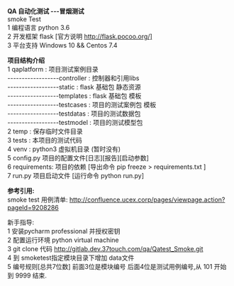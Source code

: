 **QA 自动化测试 ---冒烟测试**  <br>
smoke Test             <br>
1   编程语言 python 3.6   <br>
2   开发框架  flask     [官方说明 http://flask.pocoo.org/]  <br>
3   平台支持  Windows 10 && Centos 7.4   <br>


**项目结构介绍**   <br>
1  qaplatform  : 项目测试案例目录 <br>
 ------------------controller : 控制器和引用libs <br>
 ------------------static : flask 基础包 静态资源 <br>
 ------------------templates : flask 基础包 模板 <br>
 ------------------testcases : 项目的测试案例包  模板 <br>
 ------------------testdatas : 项目的测试数据包   <br>
 ------------------testmodel : 项目的测试模型包   <br>
2  temp  :  保存临时文件目录     <br>
3  tests :  本项目的测试代码     <br>
4  venv  :   python3 虚拟机目录 (暂时没有)         <br>
5  config.py   项目的配置文件[日志][报告][启动参数]  <br>
6  requirements: 项目的依赖      [导出命令  pip freeze > requirements.txt ] <br>
7  run.py      项目启动文件 [运行命令  python run.py]   <br>


**参考引用:**    <br>
smoke test 用例清单:  http://confluence.ucex.corp/pages/viewpage.action?pageId=9208286 <br>

新手指导:    <br>
1     安装pycharm professional 并授权密钥   <br>
2     配置运行环境  python virtual machine  <br>
3     git clone 代码 http://gitlab.dev.37touch.com/qa/Qatest_Smoke.git  <br>
4     到 smoketest指定模块目录下增加  data文件   <br>
5     编号规则[总共7位数]  前面3位是模块编号  后面4位是测试用例编号,从 101 开始 到 9999 结束. <br>  